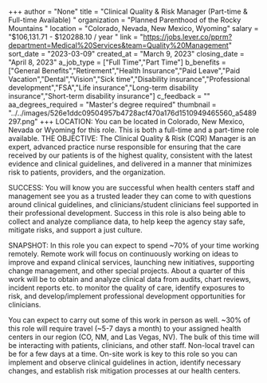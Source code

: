 +++
author = "None"
title = "Clinical Quality & Risk Manager (Part-time & Full-time Available) "
organization = "Planned Parenthood of the Rocky Mountains "
location = "Colorado, Nevada, New Mexico, Wyoming"
salary = "$106,131.71 - $120288.10 / year "
link = "https://jobs.lever.co/pprm?department=Medical%20Services&team=Quality%20Management"
sort_date = "2023-03-09"
created_at = "March 9, 2023"
closing_date = "April 8, 2023"
a_job_type = ["Full Time","Part Time"]
b_benefits = ["General Benefits","Retirement","Health Insurance","Paid Leave","Paid Vacation","Dental","Vision","Sick time","Disability insurance","Professional development","FSA","Life insurance","Long-term disability insurance","Short-term disability insurance"]
c_feedback = ""
aa_degrees_required = "Master's degree required"
thumbnail = "../../images/526e1ddc09504957b4728acf470a176d1510949465560_a5489297.png"
+++
LOCATION: 
You can be located in Colorado, New Mexico, Nevada or Wyoming for this role. This is both a full-time and a part-time role available. 
THE OBJECTIVE:
The Clinical Quality & Risk (CQR) Manager is an expert, advanced practice nurse responsible for ensuring that the care received by our patients is of the highest quality, consistent with the latest evidence and clinical guidelines, and delivered in a manner that minimizes risk to patients, providers, and the organization.

SUCCESS:
You will know you are successful when health centers staff and management see you as a trusted leader they can come to with questions around clinical guidelines, and clinicians/student clinicians feel supported in their professional development.  Success in this role is also being able to collect and analyze compliance data, to help keep the agency stay safe, mitigate risks, and support a just culture.

SNAPSHOT:
In this role you can expect to spend ~70% of your time working remotely. Remote work will focus on continuously working on ideas to improve and expand clinical services, launching new initiatives, supporting change management, and other special projects. About a quarter of this work will be to obtain and analyze clinical data from audits, chart reviews, incident reports etc. to monitor the quality of care, identify exposures to risk, and develop/implement professional development opportunities for clinicians.
 
You can expect to carry out some of this work in person as well. ~30% of this role will require travel (~5-7 days a month) to your assigned health centers in our region (CO, NM, and Las Vegas, NV). The bulk of this time will be interacting with patients, clinicians, and other staff. Non-local travel can be for a few days at a time. On-site work is key to this role so you can implement and observe clinical guidelines in action, identify necessary changes, and establish risk mitigation processes at our health centers. 